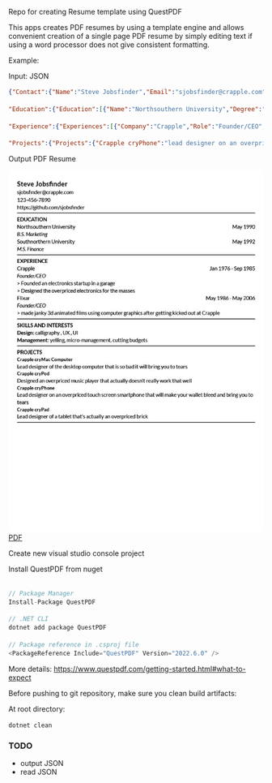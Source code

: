 Repo for creating Resume template using QuestPDF

This apps creates PDF resumes by using a template engine and  allows convenient creation of a single page PDF resume by simply editing text if using a word processor does not give consistent formatting.

Example:

Input: JSON
``` json
{"Contact":{"Name":"Steve Jobsfinder","Email":"sjobsfinder@crapple.com","Phone":"123-456-7890","Linkedin":"https://linkedin.com/in/steve-jobsfinder","Github":"https://github.com/sjobsfinder"},

"Education":{"Education":[{"Name":"Northsouthern University","Degree":"B.S. Marketing","GraduationDate":"May 1990"},{"Name":"Southnorthern University","Degree":"M.S. Finance","GraduationDate":"May 1992"}]},

"Experience":{"Experiences":[{"Company":"Crapple","Role":"Founder/CEO","StartDate":"Jan 1976","EndDate":"Sep 1985","Tasks":["task 1","task 2","task 3"]},{"Company":"Flixar","Role":"Founder/CEO","StartDate":"May 1986","EndDate":"May 2006","Tasks":["task 1","task 2","task 3"]}]},"Skills":{"Skills":{"Design":"calligraphy , UX , UI","Management":"yelling, controlling, authoritarian","Communication":"simple, innovative, wow"}},

"Projects":{"Projects":{"Crapple cryPhone":"lead designer on an overpriced touch screen smartphone that will make your wallet bleed and bring you to tears","Crapple cryPad":"lead designer of a tablet that\u0027s actually an overpriced brick"}}}
```

Output PDF Resume

![Resume example](resume.example1.jpg)
[PDF](resume.example1.pdf)

Create new visual studio console project 

Install QuestPDF from nuget

```cs

// Package Manager
Install-Package QuestPDF

// .NET CLI
dotnet add package QuestPDF

// Package reference in .csproj file
<PackageReference Include="QuestPDF" Version="2022.6.0" />
```

More details: https://www.questpdf.com/getting-started.html#what-to-expect

Before pushing to git repository, make sure you clean build artifacts:

At root directory:

`dotnet clean`


### TODO
- output JSON
- read JSON
